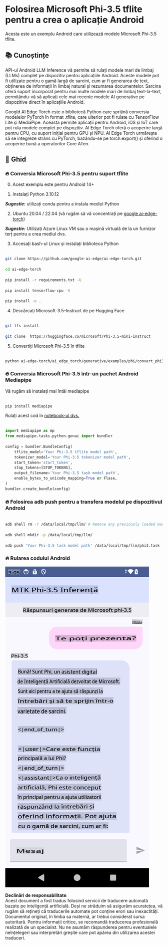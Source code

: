 # **Folosirea Microsoft Phi-3.5 tflite pentru a crea o aplicație Android**

Acesta este un exemplu Android care utilizează modele Microsoft Phi-3.5 tflite.

## **📚 Cunoștințe**

API-ul Android LLM Inference vă permite să rulați modele mari de limbaj (LLMs) complet pe dispozitiv pentru aplicațiile Android. Aceste modele pot fi utilizate pentru o gamă largă de sarcini, cum ar fi generarea de text, obținerea de informații în limbaj natural și rezumarea documentelor. Sarcina oferă suport încorporat pentru mai multe modele mari de limbaj text-la-text, permițându-vă să aplicați cele mai recente modele AI generative pe dispozitive direct în aplicațiile Android.

Googld AI Edge Torch este o bibliotecă Python care sprijină conversia modelelor PyTorch în format .tflite, care ulterior pot fi rulate cu TensorFlow Lite și MediaPipe. Aceasta permite aplicații pentru Android, iOS și IoT care pot rula modele complet pe dispozitiv. AI Edge Torch oferă o acoperire largă pentru CPU, cu suport inițial pentru GPU și NPU. AI Edge Torch urmărește să se integreze strâns cu PyTorch, bazându-se pe torch.export() și oferind o acoperire bună a operatorilor Core ATen.

## **🪬 Ghid**

### **🔥 Conversia Microsoft Phi-3.5 pentru suport tflite**

0. Acest exemplu este pentru Android 14+

1. Instalați Python 3.10.12

***Sugestie:*** utilizați conda pentru a instala mediul Python

2. Ubuntu 20.04 / 22.04 (vă rugăm să vă concentrați pe [google ai-edge-torch](https://github.com/google-ai-edge/ai-edge-torch))

***Sugestie:*** Utilizați Azure Linux VM sau o mașină virtuală de la un furnizor terț pentru a crea mediul dvs.

3. Accesați bash-ul Linux și instalați biblioteca Python 

```bash

git clone https://github.com/google-ai-edge/ai-edge-torch.git

cd ai-edge-torch

pip install -r requirements.txt -U 

pip install tensorflow-cpu -U

pip install -e .

```

4. Descărcați Microsoft-3.5-Instruct de pe Hugging Face

```bash

git lfs install

git clone  https://huggingface.co/microsoft/Phi-3.5-mini-instruct

```

5. Convertiți Microsoft Phi-3.5 în tflite

```bash

python ai-edge-torch/ai_edge_torch/generative/examples/phi/convert_phi3_to_tflite.py --checkpoint_path  Your Microsoft Phi-3.5-mini-instruct path --tflite_path Your Microsoft Phi-3.5-mini-instruct tflite path  --prefill_seq_len 1024 --kv_cache_max_len 1280 --quantize True

```

### **🔥 Conversia Microsoft Phi-3.5 într-un pachet Android Mediapipe**

Vă rugăm să instalați mai întâi mediapipe

```bash

pip install mediapipe

```

Rulați acest cod în [notebook-ul dvs.](../../../../../../code/09.UpdateSamples/Aug/Android/convert/convert_phi.ipynb)

```python

import mediapipe as mp
from mediapipe.tasks.python.genai import bundler

config = bundler.BundleConfig(
    tflite_model='Your Phi-3.5 tflite model path',
    tokenizer_model='Your Phi-3.5 tokenizer model path',
    start_token='start_token',
    stop_tokens=[STOP_TOKENS],
    output_filename='Your Phi-3.5 task model path',
    enable_bytes_to_unicode_mapping=True or Flase,
)
bundler.create_bundle(config)

```

### **🔥 Folosirea adb push pentru a transfera modelul pe dispozitivul Android**

```bash

adb shell rm -r /data/local/tmp/llm/ # Remove any previously loaded models

adb shell mkdir -p /data/local/tmp/llm/

adb push 'Your Phi-3.5 task model path' /data/local/tmp/llm/phi3.task

```

### **🔥 Rularea codului Android**

![demo](../../../../../../translated_images/demo.8981711efb5a9cee5dcd835f66b3b31b94b4f3e527300e15a98a0d48863b9fbd.ro.png)

**Declinări de responsabilitate**:  
Acest document a fost tradus folosind servicii de traducere automată bazate pe inteligență artificială. Deși ne străduim să asigurăm acuratețea, vă rugăm să rețineți că traducerile automate pot conține erori sau inexactități. Documentul original, în limba sa maternă, ar trebui considerat sursa autoritară. Pentru informații critice, se recomandă traducerea profesională realizată de un specialist. Nu ne asumăm răspunderea pentru eventualele neînțelegeri sau interpretări greșite care pot apărea din utilizarea acestei traduceri.